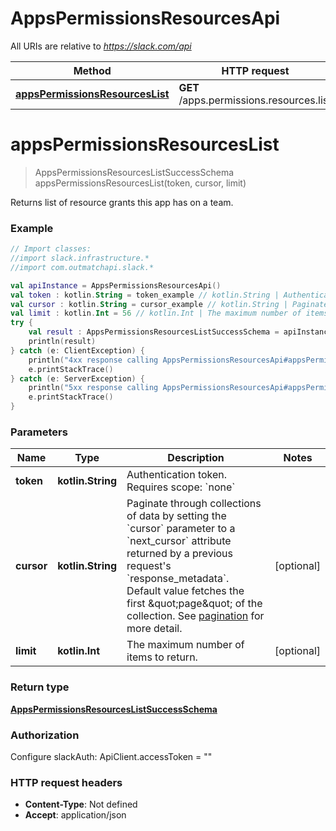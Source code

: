 # AppsPermissionsResourcesApi

All URIs are relative to *https://slack.com/api*

Method | HTTP request | Description
------------- | ------------- | -------------
[**appsPermissionsResourcesList**](AppsPermissionsResourcesApi.md#appsPermissionsResourcesList) | **GET** /apps.permissions.resources.list | 


<a name="appsPermissionsResourcesList"></a>
# **appsPermissionsResourcesList**
> AppsPermissionsResourcesListSuccessSchema appsPermissionsResourcesList(token, cursor, limit)



Returns list of resource grants this app has on a team.

### Example
```kotlin
// Import classes:
//import slack.infrastructure.*
//import com.outmatchapi.slack.*

val apiInstance = AppsPermissionsResourcesApi()
val token : kotlin.String = token_example // kotlin.String | Authentication token. Requires scope: `none`
val cursor : kotlin.String = cursor_example // kotlin.String | Paginate through collections of data by setting the `cursor` parameter to a `next_cursor` attribute returned by a previous request's `response_metadata`. Default value fetches the first \"page\" of the collection. See [pagination](/docs/pagination) for more detail.
val limit : kotlin.Int = 56 // kotlin.Int | The maximum number of items to return.
try {
    val result : AppsPermissionsResourcesListSuccessSchema = apiInstance.appsPermissionsResourcesList(token, cursor, limit)
    println(result)
} catch (e: ClientException) {
    println("4xx response calling AppsPermissionsResourcesApi#appsPermissionsResourcesList")
    e.printStackTrace()
} catch (e: ServerException) {
    println("5xx response calling AppsPermissionsResourcesApi#appsPermissionsResourcesList")
    e.printStackTrace()
}
```

### Parameters

Name | Type | Description  | Notes
------------- | ------------- | ------------- | -------------
 **token** | **kotlin.String**| Authentication token. Requires scope: &#x60;none&#x60; |
 **cursor** | **kotlin.String**| Paginate through collections of data by setting the &#x60;cursor&#x60; parameter to a &#x60;next_cursor&#x60; attribute returned by a previous request&#39;s &#x60;response_metadata&#x60;. Default value fetches the first \&quot;page\&quot; of the collection. See [pagination](/docs/pagination) for more detail. | [optional]
 **limit** | **kotlin.Int**| The maximum number of items to return. | [optional]

### Return type

[**AppsPermissionsResourcesListSuccessSchema**](AppsPermissionsResourcesListSuccessSchema.md)

### Authorization


Configure slackAuth:
    ApiClient.accessToken = ""

### HTTP request headers

 - **Content-Type**: Not defined
 - **Accept**: application/json

